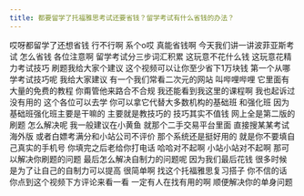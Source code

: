 ```yaml
---
title: 都要留学了托福雅思考试还要省钱？留学考试有什么省钱的办法？
---
```

哎呀都留学了还想省钱
行不行啊
系个o哎
真能省钱啊
今天我们讲一讲波菲亚斯考试
怎么省钱
各位注意啊
留学考试分三步词汇积累
这玩意不花什么钱
这玩意花精力考试技巧
刷题我给大家个建议
这个视频可以让你至少省下1万块钱
第一个从哪学考试技巧呢
我给大家建议
有一个我们常看二次元的网站
叫哔哩哔哩
它里面有大量的免费的教程
你甭管他来路合不合规
我还能看到我这里的课程啊
我也起诉过
没有用的
这个各位可以去学
你可以拿它代替大多数机构的基础班
和强化班
因为基础班强化班主要是干嘛的
主要就是教技巧的
技巧其实不值钱
网上全是第二版的刷题
怎么解决呢
我一般建议在小黄鱼
就那个二手交易平台里面
直接搜某某考试海外版
或者白嫖考满分和小站公司不评价
那个系统还是挺好用的
就是你不要填自己真实的手机号
你填完之后老给你打电话
哈哈对不起啊
小站小站对不起啊
那可以解决你刷题的问题
最后怎么解决自制力的问题呢
因为我们最后花钱
很多时候
是为了让自己的自制力可以提高
很简单啊
找这个托福雅思复习搭子
你不信的话
你点到这个视频下方评论来看一看
一定有人在找有用的啊
顺便解决你的单身问题
